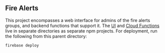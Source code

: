 ## Fire Alerts

This project encompasses a web interface for admins of the fire alerts groups, and backend functions that support it.
The [UI](ui) and [Cloud Functions](functions) live in separate directories as separate npm projects.
For deployment, run the following from this parent directory:
```
firebase deploy
```
